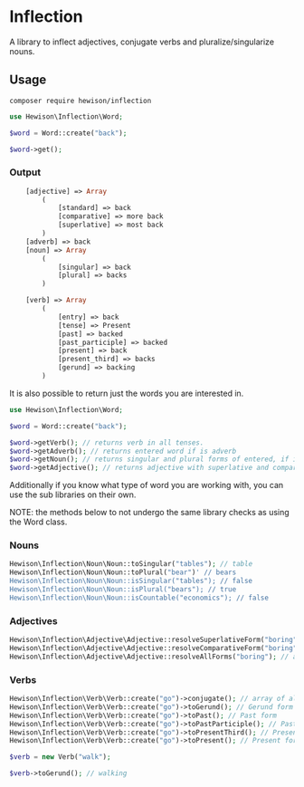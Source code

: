 # Inflection #

A library to inflect adjectives, conjugate verbs and pluralize/singularize nouns.

## Usage ##

```composer require hewison/inflection```



```php
use Hewison\Inflection\Word;

$word = Word::create("back");

$word->get();
```
### Output ###
```php
    [adjective] => Array
        (
            [standard] => back
            [comparative] => more back
            [superlative] => most back
        )
    [adverb] => back
    [noun] => Array
        (
            [singular] => back
            [plural] => backs
        )

    [verb] => Array
        (
            [entry] => back
            [tense] => Present
            [past] => backed
            [past_participle] => backed
            [present] => back
            [present_third] => backs
            [gerund] => backing
        )
```

It is also possible to return just the words you are interested in.

```php
use Hewison\Inflection\Word;

$word = Word::create("back");

$word->getVerb(); // returns verb in all tenses.
$word->getAdverb(); // returns entered word if is adverb
$word->getNoun(); // returns singular and plural forms of entered, if it is a noun. Proper nouns and gibberish will still be processed here.
$word->getAdjective(); // returns adjective with superlative and comparative forms.
```

Additionally if you know what type of word you are working with, you can use the sub libraries on their own.

NOTE: the methods below to not undergo the same library checks as using the Word class.
### Nouns ###

```php
Hewison\Inflection\Noun\Noun::toSingular("tables"); // table
Hewison\Inflection\Noun\Noun::toPlural("bear")' // bears
Hewison\Inflection\Noun\Noun::isSingular("tables"); // false
Hewison\Inflection\Noun\Noun::isPlural("bears"); // true
Hewison\Inflection\Noun\Noun::isCountable("economics"); // false
```

### Adjectives ###
```php
Hewison\Inflection\Adjective\Adjective::resolveSuperlativeForm("boring"); // most boring
Hewison\Inflection\Adjective\Adjective::resolveComparativeForm("boring"); // more boring
Hewison\Inflection\Adjective\Adjective::resolveAllForms("boring"); // array
```

### Verbs ###
```php
Hewison\Inflection\Verb\Verb::create("go")->conjugate(); // array of all forms
Hewison\Inflection\Verb\Verb::create("go")->toGerund(); // Gerund form
Hewison\Inflection\Verb\Verb::create("go")->toPast(); // Past form
Hewison\Inflection\Verb\Verb::create("go")->toPastParticiple(); // Past Participle form
Hewison\Inflection\Verb\Verb::create("go")->toPresentThird(); // Present Third form
Hewison\Inflection\Verb\Verb::create("go")->toPresent(); // Present form

$verb = new Verb("walk");

$verb->toGerund(); // walking
```